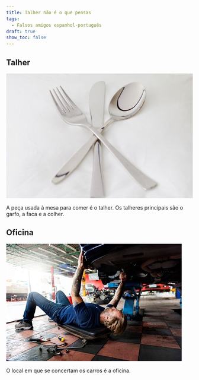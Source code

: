 ```yaml
---
title: Talher não é o que pensas
tags:
  - Falsos amigos espanhol-português
draft: true
show_toc: false
---
```

## Talher

![Image](/img/talheres_2.jpeg)

A peça usada à mesa para comer é o talher. Os talheres principais são o garfo, a faca e a colher. 

## Oficina

![Image](/img/oficina_2.jpeg)

O local em que se concertam os carros é a oficina.
